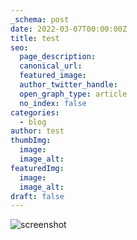 ```yaml
---
_schema: post
date: 2022-03-07T00:00:00Z
title: test
seo:
  page_description:
  canonical_url:
  featured_image:
  author_twitter_handle:
  open_graph_type: article
  no_index: false
categories:
  - blog
author: test
thumbImg:
  image:
  image_alt:
featuredImg:
  image:
  image_alt:
draft: false
---
```

![screenshot](/images/_screenshot.png "screenshot")
